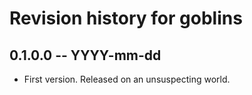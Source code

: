 # Revision history for goblins

## 0.1.0.0 -- YYYY-mm-dd

* First version. Released on an unsuspecting world.
